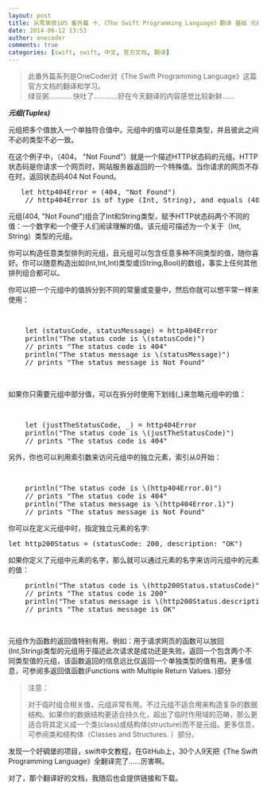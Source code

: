 ```yaml
---
layout: post
title: 从零单排iOS 番外篇 十、《The Swift Programming Language》翻译 基础 元组
date: 2014-06-12 13:53
author: onecoder
comments: true
categories: [swift, swift, 中文, 官方文档, 翻译]
---
```

<blockquote>
	<p>
		此番外篇系列是OneCoder对《The Swift Programming Language》这篇官方文档的翻译和学习。<br />
		绿豆粥&hellip;&hellip;&hellip;&hellip;快吐了&hellip;&hellip;&hellip;&hellip;好在今天翻译的内容感觉比较新鲜&hellip;&hellip;</p>
</blockquote>
<p>
	<em><strong>元组(Tuples)</strong></em></p>
<p>
	元组把多个值放入一个单独符合值中。元组中的值可以是任意类型，并且彼此之间不必的类型不必一致。</p>
<p>
	在这个例子中，（404， &quot;Not Found&quot;）就是一个描述HTTP状态码的元组。HTTP状态码是你请求一个网页时，网站服务器返回的一个特殊值。当你请求的网页不存在时，返回状态码404 Not Found。</p>
<pre class="brush:csharp;first-line:1;pad-line-numbers:true;highlight:null;collapse:false;">
   let http404Error = (404, &quot;Not Found&quot;)
    // http404Error is of type (Int, String), and equals (404, &quot;Not Found&quot;)
</pre>
<p>
	元组(404, &quot;Not Found&quot;)组合了Int和String类型，赋予HTTP状态码两个不同的值：一个数字和一个便于人们阅读理解的值。该元组可描述为一个关于（Int, String）类型的元组。</p>
<p>
	你可以构造任意类型排列的元组，且元组可以包含任意多种不同类型的值，随你喜好。你可以随意构造出如(Int,Int,Int)类型或(String,Bool)的数组，事实上任何其他排列组合都可以。</p>
<p>
	你可以把一个元组中的值拆分到不同的常量或变量中，然后你就可以想平常一样来使用：</p>
<br />
<pre class="brush:csharp;first-line:1;pad-line-numbers:true;highlight:null;collapse:false;">
    let (statusCode, statusMessage) = http404Error
    println(&quot;The status code is \(statusCode)&quot;)
    // prints &quot;The status code is 404&quot;
    println(&quot;The status message is \(statusMessage)&quot;)
    // prints &quot;The status message is Not Found&quot;
</pre>
<br />
<p>
	如果你只需要元组中部分值，可以在拆分时使用下划线(_)来忽略元组中的值：</p>
<br />
<pre class="brush:csharp;first-line:1;pad-line-numbers:true;highlight:null;collapse:false;">
    let (justTheStatusCode, _) = http404Error
    println(&quot;The status code is \(justTheStatusCode)&quot;)
    // prints &quot;The status code is 404&quot;
</pre>
<p>
	另外，你也可以利用索引数来访问元组中的独立元素，索引从0开始：</p>
<br />
<pre class="brush:csharp;first-line:1;pad-line-numbers:true;highlight:null;collapse:false;">
    println(&quot;The status code is \(http404Error.0)&quot;)
    // prints &quot;The status code is 404&quot;
    println(&quot;The status message is \(http404Error.1)&quot;)
    // prints &quot;The status message is Not Found&quot;
</pre>
<p>
	你可以在定义元组中时，指定独立元素的名字:</p>
<pre class="brush:csharp;first-line:1;pad-line-numbers:true;highlight:null;collapse:false;">
let http200Status = (statusCode: 200, description: &quot;OK&quot;)
</pre>
<p>
	如果你定义了元组中元素的名字，那么就可以通过元素的名字来访问元组中的元素的值：</p>
<pre class="brush:csharp;first-line:1;pad-line-numbers:true;highlight:null;collapse:false;">
    println(&quot;The status code is \(http200Status.statusCode)&quot;)
    // prints &quot;The status code is 200&quot;
    println(&quot;The status message is \(http200Status.description)&quot;)
    // prints &quot;The status message is OK&quot;
</pre>
<p>
	&nbsp;</p>
<p>
	元组作为函数的返回值特别有用。例如：用于请求网页的函数可以放回(Int,String)类型的元组用于描述此次请求是成功还是失败。返回一个包含两个不同类型值的元组，该函数返回的信息远比仅返回一个单独类型的值有用。更多信息，可参阅多返回值函数(Functions with Multiple Return Values. )部分</p>
<blockquote>
	<p>
		注意：</p>
	<p>
		对于临时组合相关值，元组非常有用。不过元组不适合用来构造复杂的数据结构。如果你的数据结构更适合持久化，超出了临时作用域的范畴，那么更适合将其定义成一个类(class)或结构体(structure)而不是元组。更多信息，可参阅类和结构体（Classes and Structures. ）部分。</p>
</blockquote>
<p>
	发现一个好碉堡的项目，swift中文教程，在GitHub上，30个人9天把《The Swift Programming Language》全翻译完了&hellip;&hellip;厉害啊。</p>
<p>
	对了，那个翻译好的文档，我随后也会提供链接和下载。</p>

